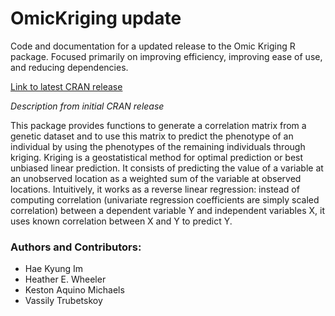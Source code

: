 OmicKriging update
==================

Code and documentation for a updated release to the Omic Kriging R package. Focused primarily on improving efficiency, improving ease of use, and reducing dependencies.

[Link to latest CRAN release](http://cran.r-project.org/web/packages/OmicKriging/index.html)

_Description from initial CRAN release_

This package provides functions to generate a correlation matrix from a genetic dataset and to use this matrix to predict the phenotype of an individual by using the phenotypes of the remaining individuals through kriging. Kriging is a geostatistical method for optimal prediction or best unbiased linear prediction. It consists of predicting the value of a variable at an unobserved location as a weighted sum of the variable at observed locations. Intuitively, it works as a reverse linear regression: instead of computing correlation (univariate regression coefficients are simply scaled correlation) between a dependent variable Y and independent variables X, it uses known correlation between X and Y to predict Y.

### Authors and Contributors: ###
  * Hae Kyung Im
  * Heather E. Wheeler
  * Keston Aquino Michaels
  * Vassily Trubetskoy
